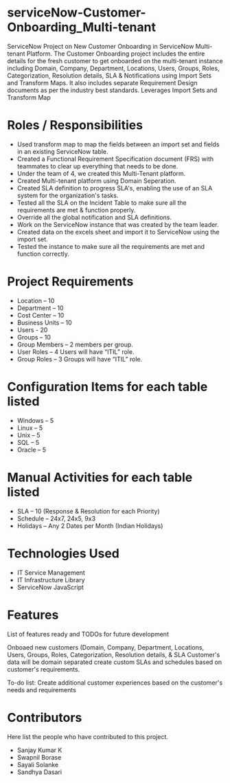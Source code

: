 # serviceNow-Customer-Onboarding_Multi-tenant
ServiceNow Project on New Customer Onboarding in ServiceNow Multi-tenant Platform.
The Customer Onboarding project includes the entire details for the fresh customer to get onboarded on the multi-tenant instance including Domain, Company,
Department, Locations, Users, Groups, Roles, Categorization, Resolution details, SLA & Notifications using Import Sets and Transform Maps. It also includes separate
Requirement Design documents as per the industry best standards. Leverages Import Sets and Transform Map

# Roles / Responsibilities 
* Used transform map to map the fields between an import set and fields in an existing ServiceNow table.
* Created a Functional Requirement Specification document (FRS) with teammates to clear up everything that needs to be done.
* Under the team of 4, we created this Multi-Tenant platform.
* Created Multi-tenant platform using Domain Seperation.
* Created SLA definition to progress SLA's, enabling the use of an SLA system for the organization's tasks.
* Tested all the SLA on the Incident Table to make sure all the requirements are met & function properly.
* Override all the global notification and SLA definitions.
* Work on the ServiceNow instance that was created by the team leader.
* Created data on the excels sheet and import it to ServiceNow using the import set.
* Tested the instance to make sure all the requirements are met and function correctly.

# Project Requirements 
* Location – 10  
* Department – 10  
* Cost Center – 10 
* Business Units – 10  
* Users - 20  
* Groups – 10 
* Group Members – 2 members per group.  
* User Roles – 4 Users will have “ITIL” role.  
* Group Roles – 3 Groups will have “ITIL” role.

# Configuration Items for each table listed
* Windows – 5  
* Linux – 5  
* Unix – 5  
* SQL – 5  
* Oracle – 5

# Manual Activities for each table listed
* SLA – 10 (Response & Resolution for each Priority)
* Schedule – 24x7, 24x5, 9x3 
* Holidays – Any 2 Dates per Month (Indian Holidays)

# Technologies Used
* IT Service Management
* IT Infrastructure Library
* ServiceNow JavaScript

# Features
List of features ready and TODOs for future development

Onboaed new customers (Domain, Company, Department, Locations, Users, Groups, Roles, Categorization, Resolution details, & SLA
Customer's data will be domain separated
create custom SLAs and schedules based on customer's requirements.

To-do list:
Create additional customer experiences based on the customer's needs and requirements

# Contributors
Here list the people who have contributed to this project.

* Sanjay Kumar K
* Swapnil Borase
* Sayali Solanke
* Sandhya Dasari
